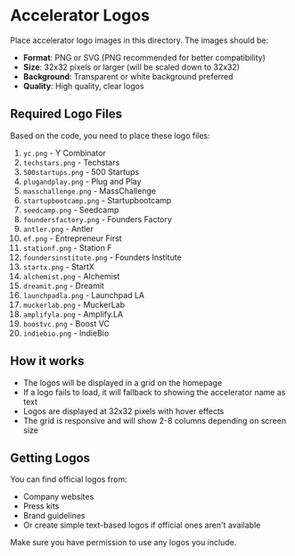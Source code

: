 # Accelerator Logos

Place accelerator logo images in this directory. The images should be:

- **Format**: PNG or SVG (PNG recommended for better compatibility)
- **Size**: 32x32 pixels or larger (will be scaled down to 32x32)
- **Background**: Transparent or white background preferred
- **Quality**: High quality, clear logos

## Required Logo Files

Based on the code, you need to place these logo files:

1. `yc.png` - Y Combinator
2. `techstars.png` - Techstars
3. `500startups.png` - 500 Startups
4. `plugandplay.png` - Plug and Play
5. `masschallenge.png` - MassChallenge
6. `startupbootcamp.png` - Startupbootcamp
7. `seedcamp.png` - Seedcamp
8. `foundersfactory.png` - Founders Factory
9. `antler.png` - Antler
10. `ef.png` - Entrepreneur First
11. `stationf.png` - Station F
12. `foundersinstitute.png` - Founders Institute
13. `startx.png` - StartX
14. `alchemist.png` - Alchemist
15. `dreamit.png` - Dreamit
16. `launchpadla.png` - Launchpad LA
17. `muckerlab.png` - MuckerLab
18. `amplifyla.png` - Amplify.LA
19. `boostvc.png` - Boost VC
20. `indiebio.png` - IndieBio

## How it works

- The logos will be displayed in a grid on the homepage
- If a logo fails to load, it will fallback to showing the accelerator name as text
- Logos are displayed at 32x32 pixels with hover effects
- The grid is responsive and will show 2-8 columns depending on screen size

## Getting Logos

You can find official logos from:
- Company websites
- Press kits
- Brand guidelines
- Or create simple text-based logos if official ones aren't available

Make sure you have permission to use any logos you include. 